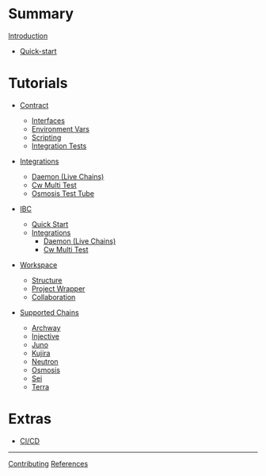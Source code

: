 # Summary

[Introduction](intro.md)

- [Quick-start](./quick_start.md)

# Tutorials

- [Contract](./single_contract/index.md)
  - [Interfaces](./single_contract/interfaces.md)
  - [Environment Vars](./single_contract/env-variable.md)
  - [Scripting](./single_contract/scripting.md)
  - [Integration Tests](./single_contract/integration-tests.md)

- [Integrations](./integrations/index.md)
  - [Daemon (Live Chains)](./integrations/daemon.md)
  - [Cw Multi Test](./integrations/cw-multi-test.md)
  - [Osmosis Test Tube](./integrations/osmosis-test-tube.md)

- [IBC](./interchain/index.md)
  - [Quick Start](./interchain/quick-start.md)
  - [Integrations](./interchain/integrations/index.md)
    - [Daemon (Live Chains)](./interchain/integrations/starship.md)
    - [Cw Multi Test](./interchain/integrations/mock.md)

- [Workspace](./workspace/index.md)
  - [Structure]()
  - [Project Wrapper]()
  - [Collaboration]()

- [Supported Chains](./chains/index.md)
  - [Archway](./chains/archway.md)
  - [Injective](./chains/injective.md)
  - [Juno](./chains/juno.md)
  - [Kujira](./chains/kujira.md)
  - [Neutron](./chains/neutron.md)
  - [Osmosis](./chains/osmosis.md)
  - [Sei](./chains/sei.md)
  - [Terra](./chains/terra.md)

# Extras

- [CI/CD](./ci-cd.md)

---

[Contributing](./contributing.md)
[References](references.md)
